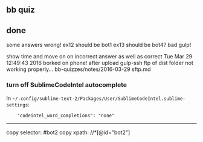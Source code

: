 ## bb quiz



## done

some answers wrong!
    ex12 should be bot1
    ex13 should be bot4?
bad gulp!

show time and move on on incorrect answer as well as correct
Tue Mar 29 12:49:43 2016 borked on phone! after upload
gulp-ssh ftp of dist folder not working properly... bb-quizzes/notes/2016-03-29 sftp.md


### turn off SublimeCodeIntel autocomplete

In `~/.config/sublime-text-2/Packages/User/SublimeCodeIntel.sublime-settings`:

        "codeintel_word_completions": "none"

---

copy selector:    #bot2
copy xpath:    //*[@id="bot2"]
